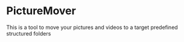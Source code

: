 # PictureMover
This is a tool to move your pictures and videos to a target predefined structured folders
